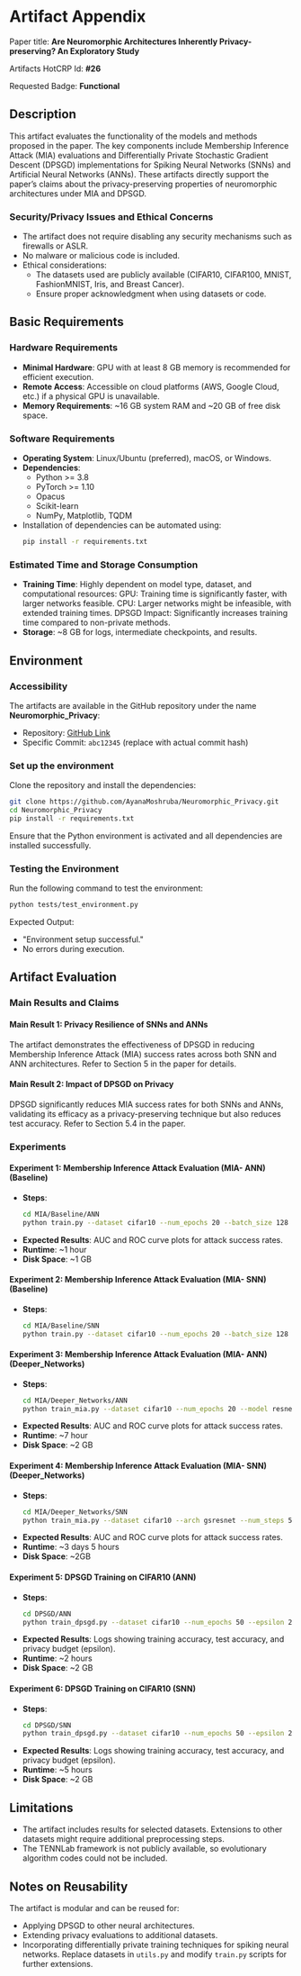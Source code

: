 # Artifact Appendix

Paper title: **Are Neuromorphic Architectures Inherently Privacy-preserving? An Exploratory Study**

Artifacts HotCRP Id: **#26**

Requested Badge: **Functional**

## Description
This artifact evaluates the functionality of the models and methods proposed in the paper. The key components include Membership Inference Attack (MIA) evaluations and Differentially Private Stochastic Gradient Descent (DPSGD) implementations for Spiking Neural Networks (SNNs) and Artificial Neural Networks (ANNs). These artifacts directly support the paper’s claims about the privacy-preserving properties of neuromorphic architectures under MIA and DPSGD.

### Security/Privacy Issues and Ethical Concerns
- The artifact does not require disabling any security mechanisms such as firewalls or ASLR.
- No malware or malicious code is included.
- Ethical considerations:
  - The datasets used are publicly available (CIFAR10, CIFAR100, MNIST, FashionMNIST, Iris, and Breast Cancer).
  - Ensure proper acknowledgment when using datasets or code.

## Basic Requirements

### Hardware Requirements
- **Minimal Hardware**: GPU with at least 8 GB memory is recommended for efficient execution.
- **Remote Access**: Accessible on cloud platforms (AWS, Google Cloud, etc.) if a physical GPU is unavailable.
- **Memory Requirements**: ~16 GB system RAM and ~20 GB of free disk space.

### Software Requirements
- **Operating System**: Linux/Ubuntu (preferred), macOS, or Windows.
- **Dependencies**:
  - Python >= 3.8
  - PyTorch >= 1.10
  - Opacus
  - Scikit-learn
  - NumPy, Matplotlib, TQDM
- Installation of dependencies can be automated using:
  ```bash
  pip install -r requirements.txt
  ```

### Estimated Time and Storage Consumption
- **Training Time**: Highly dependent on model type, dataset, and computational resources:
GPU: Training time is significantly faster, with larger networks feasible.
CPU: Larger networks might be infeasible, with extended training times.
DPSGD Impact: Significantly increases training time compared to non-private methods.
- **Storage**: ~8 GB for logs, intermediate checkpoints, and results.

## Environment

### Accessibility
The artifacts are available in the GitHub repository under the name **Neuromorphic_Privacy**:
- Repository: [GitHub Link](https://github.com/AyanaMoshruba/Neuromorphic_Privacy)
- Specific Commit: `abc12345` (replace with actual commit hash)

### Set up the environment
Clone the repository and install the dependencies:
```bash
git clone https://github.com/AyanaMoshruba/Neuromorphic_Privacy.git
cd Neuromorphic_Privacy
pip install -r requirements.txt
```
Ensure that the Python environment is activated and all dependencies are installed successfully.

### Testing the Environment
Run the following command to test the environment:
```bash
python tests/test_environment.py
```
Expected Output:
- "Environment setup successful."
- No errors during execution.

## Artifact Evaluation

### Main Results and Claims
#### Main Result 1: Privacy Resilience of SNNs and ANNs
The artifact demonstrates the effectiveness of DPSGD in reducing Membership Inference Attack (MIA) success rates across both SNN and ANN architectures. Refer to Section 5 in the paper for details.

#### Main Result 2: Impact of DPSGD on Privacy
DPSGD significantly reduces MIA success rates for both SNNs and ANNs, validating its efficacy as a privacy-preserving technique but also reduces test accuracy. Refer to Section 5.4 in the paper.

### Experiments
#### Experiment 1: Membership Inference Attack Evaluation (MIA- ANN) (Baseline)
- **Steps**:
  ```bash
  cd MIA/Baseline/ANN
  python train.py --dataset cifar10 --num_epochs 20 --batch_size 128 --data_path ./data --output_dir ./output
  ```
- **Expected Results**: AUC and ROC curve plots for attack success rates.
- **Runtime**: ~1 hour
- **Disk Space**: ~1 GB

#### Experiment 2: Membership Inference Attack Evaluation (MIA- SNN) (Baseline)
- **Steps**:
  ```bash
  cd MIA/Baseline/SNN
  python train.py --dataset cifar10 --num_epochs 20 --batch_size 128 --data_path ./data --output_dir ./output
  ```
#### Experiment 3: Membership Inference Attack Evaluation (MIA- ANN) (Deeper_Networks)
- **Steps**:
  ```bash
  cd MIA/Deeper_Networks/ANN
  python train_mia.py --dataset cifar10 --num_epochs 20 --model resnet18
  ```
- **Expected Results**: AUC and ROC curve plots for attack success rates.
- **Runtime**: ~7 hour
- **Disk Space**: ~2 GB

#### Experiment 4: Membership Inference Attack Evaluation (MIA- SNN) (Deeper_Networks)
- **Steps**:
  ```bash
  cd MIA/Deeper_Networks/SNN
  python train_mia.py --dataset cifar10 --arch gsresnet --num_steps 50 --num_epochs 70 --batch_size 128 --lr 0.0268
  ```
- **Expected Results**: AUC and ROC curve plots for attack success rates.
- **Runtime**: ~3 days 5 hours
- **Disk Space**: ~2GB

#### Experiment 5: DPSGD Training on CIFAR10 (ANN)
- **Steps**:
  ```bash
  cd DPSGD/ANN
  python train_dpsgd.py --dataset cifar10 --num_epochs 50 --epsilon 2.0
  ```
- **Expected Results**: Logs showing training accuracy, test accuracy, and privacy budget (epsilon).
- **Runtime**: ~2 hours
- **Disk Space**: ~2 GB

#### Experiment 6: DPSGD Training on CIFAR10 (SNN)
- **Steps**:
  ```bash
  cd DPSGD/SNN
  python train_dpsgd.py --dataset cifar10 --num_epochs 50 --epsilon 2.0
  ```
- **Expected Results**: Logs showing training accuracy, test accuracy, and privacy budget (epsilon).
- **Runtime**: ~5 hours
- **Disk Space**: ~2 GB


## Limitations
- The artifact includes results for selected datasets. Extensions to other datasets might require additional preprocessing steps.
- The TENNLab framework is not publicly available, so evolutionary algorithm codes could not be included.

## Notes on Reusability
The artifact is modular and can be reused for:
- Applying DPSGD to other neural architectures.
- Extending privacy evaluations to additional datasets.
- Incorporating differentially private training techniques for spiking neural networks.
Replace datasets in `utils.py` and modify `train.py` scripts for further extensions.
